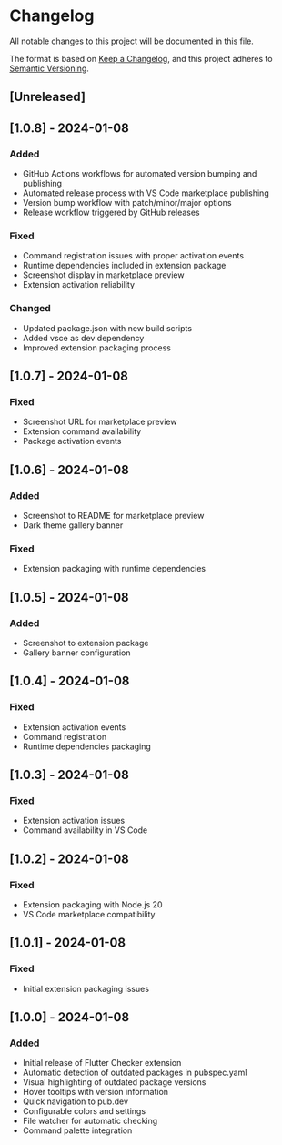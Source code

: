 # Changelog

All notable changes to this project will be documented in this file.

The format is based on [Keep a Changelog](https://keepachangelog.com/en/1.0.0/),
and this project adheres to [Semantic Versioning](https://semver.org/spec/v2.0.0.html).

## [Unreleased]

## [1.0.8] - 2024-01-08

### Added
- GitHub Actions workflows for automated version bumping and publishing
- Automated release process with VS Code marketplace publishing
- Version bump workflow with patch/minor/major options
- Release workflow triggered by GitHub releases

### Fixed
- Command registration issues with proper activation events
- Runtime dependencies included in extension package
- Screenshot display in marketplace preview
- Extension activation reliability

### Changed
- Updated package.json with new build scripts
- Added vsce as dev dependency
- Improved extension packaging process

## [1.0.7] - 2024-01-08

### Fixed
- Screenshot URL for marketplace preview
- Extension command availability
- Package activation events

## [1.0.6] - 2024-01-08

### Added
- Screenshot to README for marketplace preview
- Dark theme gallery banner

### Fixed
- Extension packaging with runtime dependencies

## [1.0.5] - 2024-01-08

### Added
- Screenshot to extension package
- Gallery banner configuration

## [1.0.4] - 2024-01-08

### Fixed
- Extension activation events
- Command registration
- Runtime dependencies packaging

## [1.0.3] - 2024-01-08

### Fixed
- Extension activation issues
- Command availability in VS Code

## [1.0.2] - 2024-01-08

### Fixed
- Extension packaging with Node.js 20
- VS Code marketplace compatibility

## [1.0.1] - 2024-01-08

### Fixed
- Initial extension packaging issues

## [1.0.0] - 2024-01-08

### Added
- Initial release of Flutter Checker extension
- Automatic detection of outdated packages in pubspec.yaml
- Visual highlighting of outdated package versions
- Hover tooltips with version information
- Quick navigation to pub.dev
- Configurable colors and settings
- File watcher for automatic checking
- Command palette integration
